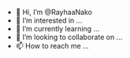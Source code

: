 - 👋 Hi, I’m @RayhaaNako
- 👀 I’m interested in ...
- 🌱 I’m currently learning ...
- 💞️ I’m looking to collaborate on ...
- 📫 How to reach me ...

<!---
RayhaaNako/RayhaaNako is a ✨ special ✨ repository because its `README.md` (this file) appears on your GitHub profile.
You can click the Preview link to take a look at your changes.
--->
